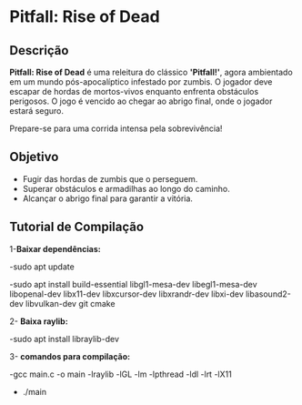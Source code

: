 # Pitfall: Rise of Dead

## Descrição

**Pitfall: Rise of Dead** é uma releitura do clássico **'Pitfall!'**, agora ambientado em um mundo pós-apocalíptico infestado por zumbis. O jogador deve escapar de hordas de mortos-vivos enquanto enfrenta obstáculos perigosos. O jogo é vencido ao chegar ao abrigo final, onde o jogador estará seguro.

Prepare-se para uma corrida intensa pela sobrevivência!

## Objetivo

- Fugir das hordas de zumbis que o perseguem.
- Superar obstáculos e armadilhas ao longo do caminho.
- Alcançar o abrigo final para garantir a vitória.

## **Tutorial de Compilação**

1-**Baixar dependências:**

-sudo apt update

-sudo apt install build-essential libgl1-mesa-dev libegl1-mesa-dev libopenal-dev libx11-dev libxcursor-dev libxrandr-dev libxi-dev libasound2-dev libvulkan-dev git cmake

2- **Baixa raylib:** 

-sudo apt install libraylib-dev

3- **comandos para compilação:** 

-gcc main.c -o main -lraylib -lGL -lm -lpthread -ldl -lrt -lX11

- ./main
